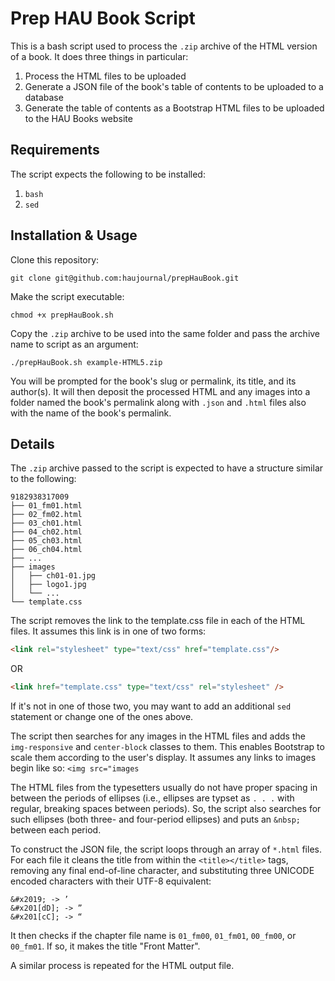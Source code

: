 Prep HAU Book Script
====================

This is a bash script used to process the `.zip` archive of the HTML version of
a book. It does three things in particular:

1. Process the HTML files to be uploaded
2. Generate a JSON file of the book's table of contents to be uploaded to a
   database
3. Generate the table of contents as a Bootstrap HTML files to be uploaded to
   the HAU Books website

Requirements
------------

The script expects the following to be installed:

1. `bash`
2. `sed`

Installation & Usage
-----

Clone this repository:

```
git clone git@github.com:haujournal/prepHauBook.git
```

Make the script executable:

```
chmod +x prepHauBook.sh
```

Copy the `.zip` archive to be used into the same folder and pass the archive
name to script as an argument:

```
./prepHauBook.sh example-HTML5.zip
```

You will be prompted for the book's slug or permalink, its title,
and its author(s). It will then deposit the processed HTML and any images into
a folder named the book's permalink along with `.json` and `.html` files also
with the name of the book's permalink.

Details
-------

The `.zip` archive passed to the script is expected to have a structure similar
to the following:

```
9182938317009
├── 01_fm01.html
├── 02_fm02.html
├── 03_ch01.html
├── 04_ch02.html
├── 05_ch03.html
├── 06_ch04.html
├── ...
├── images
│   ├── ch01-01.jpg
│   ├── logo1.jpg
│   └── ...
└── template.css
```

The script removes the link to the template.css file in each of the HTML files.
It assumes this link is in one of two forms:

```html
<link rel="stylesheet" type="text/css" href="template.css"/>
```

OR

```html
<link href="template.css" type="text/css" rel="stylesheet" />
```

If it's not in one of those two, you may want to add an additional `sed`
statement or change one of the ones above.

The script then searches for any images in the HTML files and adds the
`img-responsive` and `center-block` classes to them. This enables Bootstrap to
scale them according to the user's display. It assumes any links to images
begin like so: `<img src="images`

The HTML files from the typesetters usually do not have proper spacing in
between the periods of ellipses (i.e., ellipses are typset as `. . .` with
regular, breaking spaces between periods). So, the script also searches for
such ellipses (both three- and four-period ellipses) and puts an `&nbsp;`
between each period.

To construct the JSON file, the script loops through an array of `*.html`
files. For each file it cleans the title from within the `<title></title>`
tags, removing any final end-of-line character, and substituting three UNICODE
encoded characters with their UTF-8 equivalent:

```
&#x2019; -> ’
&#x201[dD]; -> ”
&#x201[cC]; -> “
```

It then checks if the chapter file name is `01_fm00`, `01_fm01`, `00_fm00`, or
`00_fm01`. If so, it makes the title "Front Matter".

A similar process is repeated for the HTML output file.
